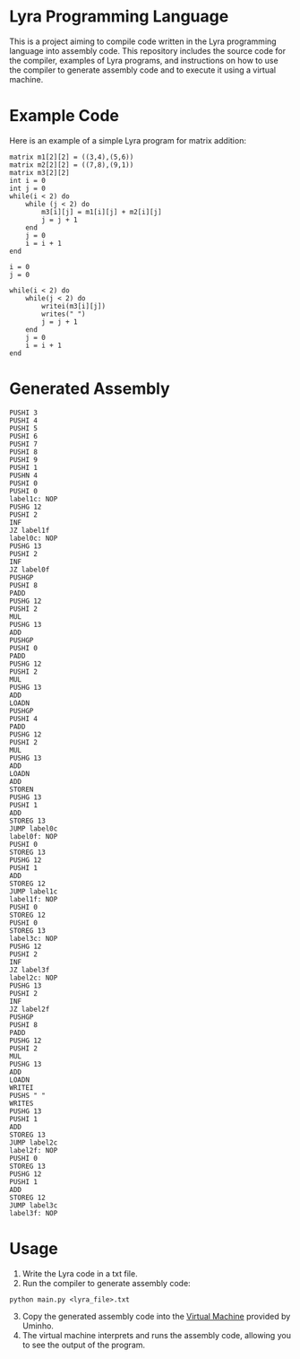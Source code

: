 # Lyra Programming Language

This is a project aiming to compile code written in the Lyra programming language into assembly code. This repository includes the source code for the compiler, examples of Lyra programs, and instructions on how to use the compiler to generate assembly code and to execute it using a virtual machine.

# Example Code
Here is an example of a simple Lyra program for matrix addition:
```
matrix m1[2][2] = ((3,4),(5,6))
matrix m2[2][2] = ((7,8),(9,1))
matrix m3[2][2]
int i = 0 
int j = 0
while(i < 2) do
    while (j < 2) do
        m3[i][j] = m1[i][j] + m2[i][j]
        j = j + 1 
    end 
    j = 0
    i = i + 1
end

i = 0
j = 0

while(i < 2) do
    while(j < 2) do
        writei(m3[i][j])
        writes(" ")
        j = j + 1
    end
    j = 0
    i = i + 1
end
```
# Generated Assembly
```
PUSHI 3
PUSHI 4
PUSHI 5
PUSHI 6
PUSHI 7
PUSHI 8
PUSHI 9
PUSHI 1
PUSHN 4
PUSHI 0
PUSHI 0
label1c: NOP
PUSHG 12
PUSHI 2
INF
JZ label1f
label0c: NOP
PUSHG 13
PUSHI 2
INF
JZ label0f
PUSHGP
PUSHI 8
PADD
PUSHG 12
PUSHI 2
MUL
PUSHG 13
ADD
PUSHGP
PUSHI 0
PADD
PUSHG 12
PUSHI 2
MUL
PUSHG 13
ADD
LOADN
PUSHGP
PUSHI 4
PADD
PUSHG 12
PUSHI 2
MUL
PUSHG 13
ADD
LOADN
ADD
STOREN
PUSHG 13
PUSHI 1
ADD
STOREG 13
JUMP label0c
label0f: NOP
PUSHI 0
STOREG 13
PUSHG 12
PUSHI 1
ADD
STOREG 12
JUMP label1c
label1f: NOP
PUSHI 0
STOREG 12
PUSHI 0
STOREG 13
label3c: NOP
PUSHG 12
PUSHI 2
INF
JZ label3f
label2c: NOP
PUSHG 13
PUSHI 2
INF
JZ label2f
PUSHGP
PUSHI 8
PADD
PUSHG 12
PUSHI 2
MUL
PUSHG 13
ADD
LOADN
WRITEI
PUSHS " "
WRITES
PUSHG 13
PUSHI 1
ADD
STOREG 13
JUMP label2c
label2f: NOP
PUSHI 0
STOREG 13
PUSHG 12
PUSHI 1
ADD
STOREG 12
JUMP label3c
label3f: NOP
```
# Usage
1.	Write the Lyra code in a txt file.
2.	Run the compiler to generate assembly code:
```
python main.py <lyra_file>.txt
```
3.	Copy the generated assembly code into the [Virtual Machine](https://ewvm.epl.di.uminho.pt/) provided by Uminho.
4.	The virtual machine interprets and runs the assembly code, allowing you to see the output of the program.
